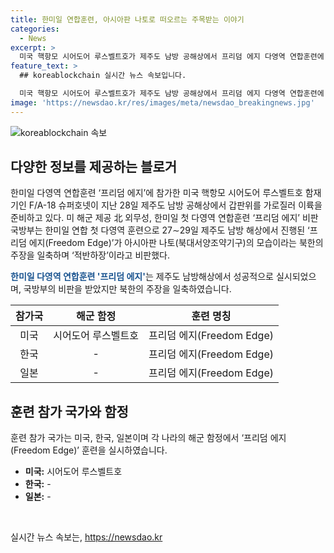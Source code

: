 ```yaml
---
title: 한미일 연합훈련, 아시아판 나토로 떠오르는 주목받는 이야기
categories:
  - News
excerpt: >
  미국 핵항모 시어도어 루스벨트호가 제주도 남방 공해상에서 프리덤 에지 다영역 연합훈련에 참가했다. 이에 대해 북한은 비판을 퍼뜨리며 연합훈련을 아시아판 나토라고 비난했고, 국방부는 이를 적반하장이라고 비판했다. 또한 북한에게 대화의 길로 나설 것을 촉구하며 북한의 위협에 대응할 것을 강조했다. 한미일은 이번 연합훈련을 통해 안보 태세를 강화하는데 주력하고 있다.
feature_text: >
  ## koreablockchain 실시간 뉴스 속보입니다.

  미국 핵항모 시어도어 루스벨트호가 제주도 남방 공해상에서 프리덤 에지 다영역 연합훈련에 참가했다. 이에 대해 북한은 비판을 퍼뜨리며 연합훈련을 아시아판 나토라고 비난했고, 국방부는 이를 적반하장이라고 비판했다. 또한 북한에게 대화의 길로 나설 것을 촉구하며 북한의 위협에 대응할 것을 강조했다. 한미일은 이번 연합훈련을 통해 안보 태세를 강화하는데 주력하고 있다.
image: 'https://newsdao.kr/res/images/meta/newsdao_breakingnews.jpg'
---
```


<p><img src="https://newsdao.kr/res/images/meta/newsdao_breakingnews.jpg" alt="koreablockchain 속보" /></p>

<h2 data-ke-size="size26">다양한 정보를 제공하는 블로거</h2>

<p>한미일 다영역 연합훈련 ‘프리덤 에지’에 참가한 미국 핵항모 시어도어 루스벨트호 함재기인 F/A-18  슈퍼호넷이   지난 28일 제주도 남방 공해상에서 갑판위를 가로질러 이륙을 준비하고 있다. 미 해군 제공 北 외무성, 한미일 첫 다영역 연합훈련 ‘프리덤 에지’ 비판 국방부는 한미일 연합 첫 다영역 훈련으로 27∼29일 제주도 남방 해상에서 진행된  ‘프리덤 에지(Freedom Edge)’가 아시아판 나토(북대서양조약기구)의 모습이라는 북한의 주장을 일축하며 ‘적반하장’이라고 비판했다. </p>

<p data-ke-size="size16"><b><span style="color: #1a5490;">한미일 다영역 연합훈련 '프리덤 에지'</span></b>는 제주도 남방해상에서 성공적으로 실시되었으며, 국방부의 비판을 받았지만 북한의 주장을 일축하였습니다.</p>

<table>
<thead>
<tr>
<th style="text-align: center;">참가국</th>
<th style="text-align: center;">해군 함정</th>
<th style="text-align: center;">훈련 명칭</th>
</tr>
</thead>
<tbody>
<tr>
<td style="text-align: center;">미국</td>
<td style="text-align: center;">시어도어 루스벨트호</td>
<td style="text-align: center;">프리덤 에지(Freedom Edge)</td>
</tr>
<tr>
<td style="text-align: center;">한국</td>
<td style="text-align: center;">-</td>
<td style="text-align: center;">프리덤 에지(Freedom Edge)</td>
</tr>
<tr>
<td style="text-align: center;">일본</td>
<td style="text-align: center;">-</td>
<td style="text-align: center;">프리덤 에지(Freedom Edge)</td>
</tr>
</tbody>
</table>

<h2 data-ke-size="size26">훈련 참가 국가와 함정</h2>

<p data-ke-size="size16">훈련 참가 국가는 미국, 한국, 일본이며 각 나라의 해군 함정에서 ‘프리덤 에지(Freedom Edge)’ 훈련을 실시하였습니다.</p>

<ul>
<li><b>미국:</b> 시어도어 루스벨트호</li>
<li><b>한국:</b> -</li>
<li><b>일본:</b> -</li>
</ul>

<p data-ke-size="size16">&nbsp;</p>
실시간 뉴스 속보는, <a href="https://newsdao.kr" rel="dofollow">https://newsdao.kr</a>


